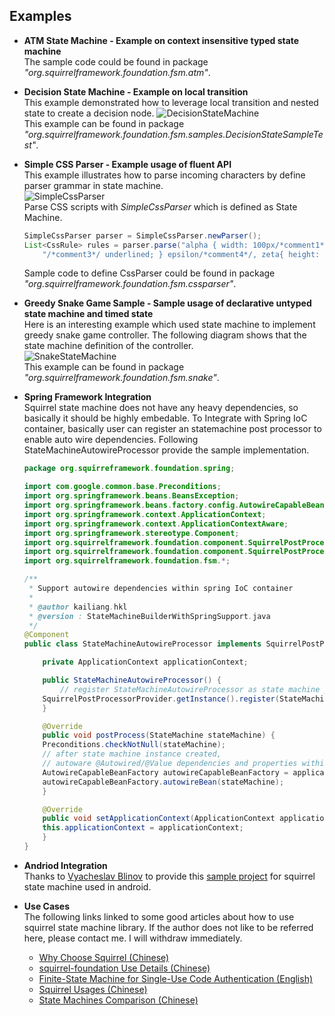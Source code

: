 Examples
---
* **ATM State Machine - Example on context insensitive typed state machine**  
The sample code could be found in package *"org.squirrelframework.foundation.fsm.atm"*.  

* **Decision State Machine - Example on local transition**  
	This example demonstrated how to leverage local transition and nested state to create a decision node.
	![DecisionStateMachine](http://hekailiang.github.io/squirrel/images/decisionfsm.png)  
	This example can be found in package *"org.squirrelframework.foundation.fsm.samples.DecisionStateSampleTest"*. 

* **Simple CSS Parser - Example usage of fluent API**  
	This example illustrates how to parse incoming characters by define parser grammar in state machine.  
	![SimpleCssParser](http://hekailiang.github.io/squirrel/images/SimpleCssParser.png)  
	Parse CSS scripts with *SimpleCssParser* which is defined as State Machine.
	```java
	SimpleCssParser parser = SimpleCssParser.newParser();
    List<CssRule> rules = parser.parse("alpha { width: 100px/*comment1*/; /*comment2*/text-decoration: " + 
    	"/*comment3*/ underlined; } epsilon/*comment4*/, zeta{ height: 34px; } ");
	```
	Sample code to define CssParser could be found in package *"org.squirrelframework.foundation.fsm.cssparser"*.

* **Greedy Snake Game Sample - Sample usage of declarative untyped state machine and timed state**  
	Here is an interesting example which used state machine to implement greedy snake game 	controller. The following diagram shows that the state machine definition of the controller.   
	![SnakeStateMachine](http://hekailiang.github.io/squirrel/images/SnakeGame.png)  
	This example can be found in package *"org.squirrelframework.foundation.fsm.snake"*. 

* **Spring Framework Integration**  
Squirrel state machine does not have any heavy dependencies, so basically it should be highly embedable. To Integrate with Spring IoC container, basically user can register an statemachine post processor to enable auto wire dependencies. Following StateMachineAutowireProcessor provide the sample implementation.
	```java
	package org.squirreframework.foundation.spring;

	import com.google.common.base.Preconditions;
	import org.springframework.beans.BeansException;
	import org.springframework.beans.factory.config.AutowireCapableBeanFactory;
	import org.springframework.context.ApplicationContext;
	import org.springframework.context.ApplicationContextAware;
	import org.springframework.stereotype.Component;
	import org.squirrelframework.foundation.component.SquirrelPostProcessor;
	import org.squirrelframework.foundation.component.SquirrelPostProcessorProvider;
	import org.squirrelframework.foundation.fsm.*;

	/**
	 * Support autowire dependencies within spring IoC container
	 *
	 * @author kailiang.hkl
	 * @version : StateMachineBuilderWithSpringSupport.java
	 */
	@Component
	public class StateMachineAutowireProcessor implements SquirrelPostProcessor<StateMachine>, ApplicationContextAware {

	    private ApplicationContext applicationContext;

	    public StateMachineAutowireProcessor() {
	        // register StateMachineAutowireProcessor as state machine post processor
		SquirrelPostProcessorProvider.getInstance().register(StateMachine.class, this);
	    }

	    @Override
	    public void postProcess(StateMachine stateMachine) {
		Preconditions.checkNotNull(stateMachine);
		// after state machine instance created, 
		// autoware @Autowired/@Value dependencies and properties within state machine class
		AutowireCapableBeanFactory autowireCapableBeanFactory = applicationContext.getAutowireCapableBeanFactory();
		autowireCapableBeanFactory.autowireBean(stateMachine);
	    }

	    @Override
	    public void setApplicationContext(ApplicationContext applicationContext) throws BeansException {
		this.applicationContext = applicationContext;
	    }
	}
	```  

* **Andriod Integration**   
Thanks to [Vyacheslav Blinov](https://github.com/dant3) to provide this [sample project](https://github.com/dant3/squirrel-android-example) for squirrel state machine used in android.

* **Use Cases**  
The following links linked to some good articles about how to use squirrel state machine library. If the author does not like to be referred here, please contact me. I will withdraw immediately.  
	* [Why Choose Squirrel (Chinese)](http://www.timguan.net/2017/06/19/%E7%8A%B6%E6%80%81%E6%9C%BA%E5%BC%95%E6%93%8E%E9%80%89%E5%9E%8B/)  
	* [squirrel-foundation Use Details (Chinese)](http://www.timguan.net/2017/06/21/squirrel-foundation%E7%8A%B6%E6%80%81%E6%9C%BA%E7%9A%84%E4%BD%BF%E7%94%A8%E7%BB%86%E8%8A%82/#more)   
	* [Finite-State Machine for Single-Use Code Authentication (English)](http://www.ebaytechblog.com/2016/08/30/finite-state-machine-for-single-use-code-authentication/)   
	* [Squirrel Usages (Chinese)](http://www.yangguo.info/2015/02/01/squirrel/)  
	* [State Machines Comparison (Chinese)](http://www.jianshu.com/p/3ca1ff2d7344)  
